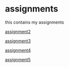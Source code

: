 # assignments
this contains my assignments

[assignment2](https://github.com/JuulDorssers/assignments/blob/master/assignment2.ipynb) 

[assignment3](https://github.com/JuulDorssers/assignments/blob/master/assignment3.ipynb)

[assignment4](https://github.com/JuulDorssers/assignments/blob/master/assignment4.ipynb)

[assignment5](https://github.com/JuulDorssers/assignments/blob/master/Graded_assignment1.ipynb)
